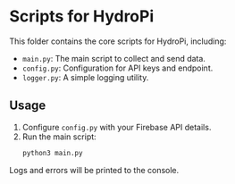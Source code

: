 # Scripts for HydroPi

This folder contains the core scripts for HydroPi, including:

- `main.py`: The main script to collect and send data.
- `config.py`: Configuration for API keys and endpoint.
- `logger.py`: A simple logging utility.

## Usage

1. Configure `config.py` with your Firebase API details.
2. Run the main script:
   ```bash
   python3 main.py
   ```

Logs and errors will be printed to the console.
